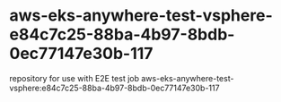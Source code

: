 # aws-eks-anywhere-test-vsphere-e84c7c25-88ba-4b97-8bdb-0ec77147e30b-117
repository for use with E2E test job aws-eks-anywhere-test-vsphere:e84c7c25-88ba-4b97-8bdb-0ec77147e30b-117
